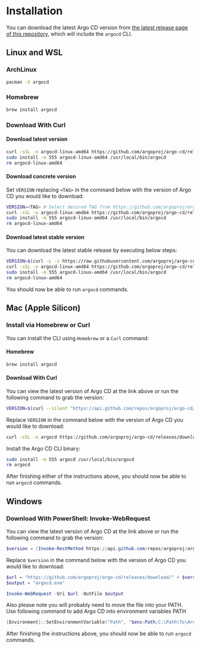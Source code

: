 # Installation

You can download the latest Argo CD version from [the latest release page of this repository](https://github.com/argoproj/argo-cd/releases/latest), which will include the `argocd` CLI.

## Linux and WSL

### ArchLinux

```bash
pacman -S argocd
```

### Homebrew

```bash
brew install argocd
```

### Download With Curl

#### Download latest version

```bash
curl -sSL -o argocd-linux-amd64 https://github.com/argoproj/argo-cd/releases/latest/download/argocd-linux-amd64
sudo install -m 555 argocd-linux-amd64 /usr/local/bin/argocd
rm argocd-linux-amd64
```

#### Download concrete version

Set `VERSION` replacing `<TAG>` in the command below with the version of Argo CD you would like to download:

```bash
VERSION=<TAG> # Select desired TAG from https://github.com/argoproj/argo-cd/releases
curl -sSL -o argocd-linux-amd64 https://github.com/argoproj/argo-cd/releases/download/$VERSION/argocd-linux-amd64
sudo install -m 555 argocd-linux-amd64 /usr/local/bin/argocd
rm argocd-linux-amd64
```

#### Download latest stable version

You can download the latest stable release by executing below steps:

```bash
VERSION=$(curl -L -s https://raw.githubusercontent.com/argoproj/argo-cd/stable/VERSION)
curl -sSL -o argocd-linux-amd64 https://github.com/argoproj/argo-cd/releases/download/v$VERSION/argocd-linux-amd64
sudo install -m 555 argocd-linux-amd64 /usr/local/bin/argocd
rm argocd-linux-amd64
```

You should now be able to run `argocd` commands.


## Mac (Apple Silicon)

### Install via Homebrew or Curl

You can install the CLI using `Homebrew` or a `Curl` command:

#### Homebrew

```bash
brew install argocd
```

#### Download With Curl

You can view the latest version of Argo CD at the link above or run the following command to grab the version:

```bash
VERSION=$(curl --silent "https://api.github.com/repos/argoproj/argo-cd/releases/latest" | grep '"tag_name"' | sed -E 's/.*"([^"]+)".*/\1/')
```

Replace `VERSION` in the command below with the version of Argo CD you would like to download:

```bash
curl -sSL -o argocd https://github.com/argoproj/argo-cd/releases/download/$VERSION/argocd-darwin-arm64
```

Install the Argo CD CLI binary:

```bash
sudo install -m 555 argocd /usr/local/bin/argocd
rm argocd
```

After finishing either of the instructions above, you should now be able to run `argocd` commands.


## Windows

### Download With PowerShell: Invoke-WebRequest

You can view the latest version of Argo CD at the link above or run the following command to grab the version:

```powershell
$version = (Invoke-RestMethod https://api.github.com/repos/argoproj/argo-cd/releases/latest).tag_name
```

Replace `$version` in the command below with the version of Argo CD you would like to download:

```powershell
$url = "https://github.com/argoproj/argo-cd/releases/download/" + $version + "/argocd-windows-amd64.exe"
$output = "argocd.exe"

Invoke-WebRequest -Uri $url -OutFile $output
```
Also please note you will probably need to move the file into your PATH.
Use following command to add Argo CD into environment variables PATH

```powershell
[Environment]::SetEnvironmentVariable("Path", "$env:Path;C:\Path\To\ArgoCD-CLI", "User")
```


After finishing the instructions above, you should now be able to run `argocd` commands.
